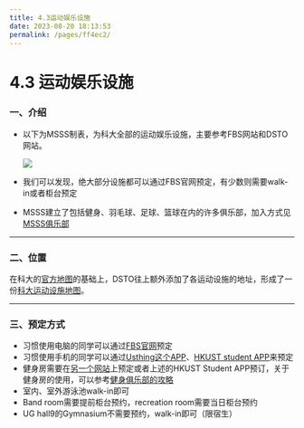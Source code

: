 ```yaml
---
title: 4.3运动娱乐设施
date: 2023-08-20 18:13:53
permalink: /pages/ff4ec2/
---
```


# 4.3 运动娱乐设施

### 一、介绍

- 以下为MSSS制表，为科大全部的运动娱乐设施，主要参考FBS网站和DSTO网站。
    
    ![](https://cdn.staticaly.com/gh/jerry01777/picx-images-hosting@master/20230820/image.74fic5lb4p00.webp)
    
- 我们可以发现，绝大部分设施都可以通过FBS官网预定，有少数则需要walk-in或者柜台预定
- MSSS建立了包括健身、羽毛球、足球、篮球在内的许多俱乐部，加入方式见[MSSS俱乐部](https://www.notion.so/6-4-MSSS-5e98239de328421a8aadfe0de248c5eb?pvs=21)

---

### 二、位置

在科大的[官方地图](http://publish.ust.hk/univ/maps/Campus_Map_Color.pdf)的基础上，DSTO往上额外添加了各运动设施的地址，形成了一份[科大运动设施地图](https://dst.hkust.edu.hk/upload/facilities/HKUST_Sports_Facilities_Map_and.pdf)。

---

### 三、预定方式

- 习惯使用电脑的同学可以通过[FBS官网](https://w6.ab.ust.hk/fbs_user/html/main.htm)预定
- 习惯使用手机的同学可以通过[Usthing这个APP](https://usthing.xyz/)、[HKUST student APP](https://studentapp.hkust.edu.hk/)来预定
- 健身房需要在[另一个网站](https://fitness-booking.hkust.edu.hk/)上预定或者上述的HKUST Student APP预订，关于健身房的使用，可以参考[健身俱乐部的攻略](https://www.notion.so/22ee16050d7e4ab0bcb97fc5acb63714?pvs=21)
- 室内、室外游泳池walk-in即可
- Band room需要提前柜台预约，recreation room需要当日柜台预约
- UG hall9的Gymnasium不需要预约，walk-in即可（限宿生）